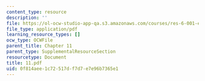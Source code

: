 ```yaml
---
content_type: resource
description: ''
file: https://ol-ocw-studio-app-qa.s3.amazonaws.com/courses/res-6-001-electromagnetic-fields-and-energy-spring-2008/0f814aee1c72517df7d7e7e96b7365e1_11.pdf
file_type: application/pdf
learning_resource_types: []
ocw_type: OCWFile
parent_title: Chapter 11
parent_type: SupplementalResourceSection
resourcetype: Document
title: 11.pdf
uid: 0f814aee-1c72-517d-f7d7-e7e96b7365e1
---
```

